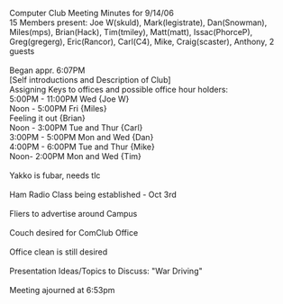 Computer Club Meeting Minutes for 9/14/06<br />
15 Members present: Joe W(skuld), Mark(legistrate), Dan(Snowman), Miles(mps), Brian(Hack), Tim(tmiley), Matt(matt), Issac(PhorceP), Greg(gregerg), Eric(Rancor), Carl(C4), Mike, Craig(scaster), Anthony, 2 guests<br />
<br />
Began appr. 6:07PM<br />
[Self introductions and Description of Club]<br />
Assigning Keys to offices and possible office hour holders:<br />
5:00PM - 11:00PM Wed {Joe W}<br />
Noon - 5:00PM Fri {Miles}<br />
Feeling it out {Brian}<br />
Noon - 3:00PM Tue and Thur {Carl}<br />
3:00PM - 5:00PM Mon and Wed {Dan}<br />
4:00PM - 6:00PM Tue and Thur {Mike}<br />
Noon- 2:00PM Mon and Wed {Tim}<br />
<br />
Yakko is fubar, needs tlc<br />
<br />
Ham Radio Class being established - Oct 3rd<br />
<br />
Fliers to advertise around Campus<br />
<br />
Couch desired for ComClub Office<br />
<br />
Office clean is still desired<br />
<br />
Presentation Ideas/Topics to Discuss: "War Driving"<br />
<br />
Meeting ajourned at 6:53pm<br />

